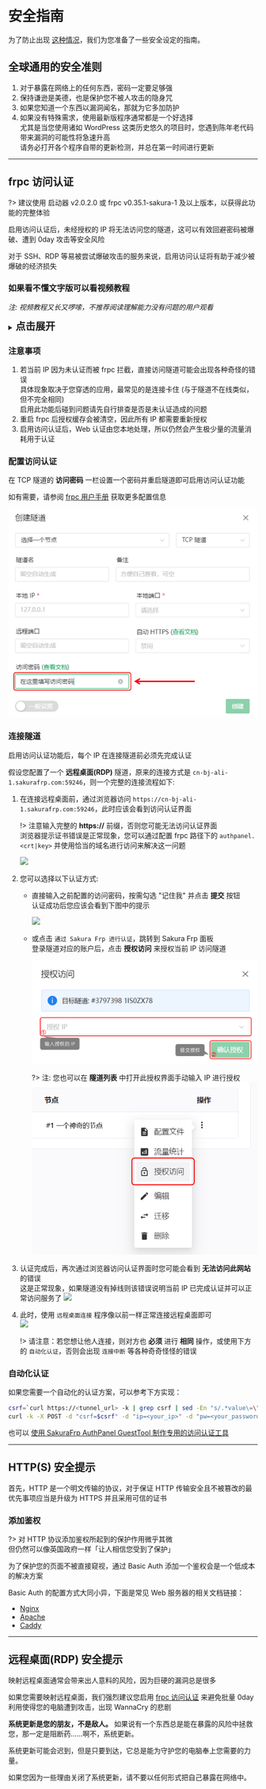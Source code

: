 # 安全指南

为了防止出现 [这种情况](https://www.v2ex.com/t/692012 ':target=_blank')，我们为您准备了一些安全设定的指南。

## 全球通用的安全准则

1. 对于暴露在网络上的任何东西，密码一定要足够强
1. 保持谦逊是美德，也是保护您不被人攻击的隐身咒
1. 如果您知道一个东西以漏洞闻名，那就为它多加防护
1. 如果没有特殊需求，使用最新版程序通常都是一个好选择  
   尤其是当您使用诸如 WordPress 这类历史悠久的项目时，您遇到陈年老代码带来漏洞的可能性将急速升高  
   请务必打开各个程序自带的更新检测，并总在第一时间进行更新

---

## frpc 访问认证

?> 建议使用 启动器 v2.0.2.0 或 frpc v0.35.1-sakura-1 及以上版本，以获得此功能的完整体验

启用访问认证后，未经授权的 IP 将无法访问您的隧道，这可以有效回避密码被爆破、遭到 0day 攻击等安全风险

对于 SSH、RDP 等易被尝试爆破攻击的服务来说，启用访问认证将有助于减少被爆破的经济损失

### 如果看不懂文字版可以看视频教程

*注: 视频教程又长又啰嗦，不推荐阅读理解能力没有问题的用户观看*

<details>
<summary><b style="font-size: 20px">点击展开</b></summary>

[frpc 访问认证 视频](_videos/security.mp4 ':include :type=video')

</details>

### 注意事项

1. 若当前 IP 因为未认证而被 frpc 拦截，直接访问隧道可能会出现各种奇怪的错误  
   具体现象取决于您穿透的应用，最常见的是连接卡住 (与于隧道不在线类似，但不完全相同)  
   启用此功能后碰到问题请先自行排查是否是未认证造成的问题
1. 重启 frpc 后授权缓存会被清空，因此所有 IP 都需要重新授权
1. 启用访问认证后，Web 认证由您本地处理，所以仍然会产生极少量的流量消耗用于认证

### 配置访问认证

在 TCP 隧道的 **访问密码** 一栏设置一个密码并重启隧道即可启用访问认证功能

如有需要，请参阅 [frpc 用户手册](/frpc/manual#tcp_proxy) 获取更多配置信息

![](_images/auth-0.png)

### 连接隧道

启用访问认证功能后，每个 IP 在连接隧道前必须先完成认证

假设您配置了一个 **远程桌面(RDP)** 隧道，原来的连接方式是 `cn-bj-ali-1.sakurafrp.com:59246`，则一个完整的连接流程如下:

1. 在连接远程桌面前，通过浏览器访问 `https://cn-bj-ali-1.sakurafrp.com:59246`，此时应该会看到访问认证界面

   !> 注意输入完整的 **https://** 前缀，否则您可能无法访问认证界面  
   浏览器提示证书错误是正常现象，您可以通过配置 frpc 路径下的 `authpanel.<crt|key>` 并使用恰当的域名进行访问来解决这一问题

   ![](_images/auth-1.png)
1. 您可以选择以下认证方式:
   - 直接输入之前配置的访问密码，按需勾选 "记住我" 并点击 **提交** 按钮  
     认证成功后您应该会看到下图中的提示

     ![](_images/auth-6.png)
   - 或点击 `通过 Sakura Frp 进行认证`，跳转到 Sakura Frp 面板  
     登录隧道对应的账户后，点击 **授权访问** 来授权当前 IP 访问隧道

     ![](_images/auth-2.png)

     ?> 注: 您也可以在 **隧道列表** 中打开此授权界面手动输入 IP 进行授权  
        ![](_images/auth-5.png)
1. 认证完成后，再次通过浏览器访问认证界面时您可能会看到 **无法访问此网站** 的错误  
   这是正常现象，如果隧道没有掉线则该错误说明当前 IP 已完成认证并可以正常访问服务了
   ![](_images/auth-3.png)
1. 此时，使用 `远程桌面连接` 程序像以前一样正常连接远程桌面即可  
   ![](_images/auth-4.png)
   
   !> 请注意：若您想让他人连接，则对方也 **必须** 进行 **相同** 操作，或使用下方的 `自动化认证`，否则会出现 `连接中断` 等各种奇奇怪怪的错误

### 自动化认证

如果您需要一个自动化的认证方案，可以参考下方实现：

```bash
csrf=`curl https://<tunnel_url> -k | grep csrf | sed -En "s/.*value\=\"(.*)\">/\1/p"`
curl -k -X POST -d "csrf=$csrf" -d "ip=<your_ip>" -d "pw=<your_password>" https://<tunnel_url>
```

也可以 [使用 SakuraFrp AuthPanel GuestTool 制作专用的访问认证工具](/offtopic/auth-guest)

---

## HTTP(S) 安全提示

首先，HTTP 是一个明文传输的协议，对于保证 HTTP 传输安全且不被篡改的最优先事项应当是升级为 HTTPS 并且采用可信的证书

### 添加鉴权

?> 对 HTTP 协议添加鉴权所起到的保护作用微乎其微  
但仍然可以像英国政府一样「让人相信您受到了保护」

为了保护您的页面不被直接窥视，通过 Basic Auth 添加一个鉴权会是一个低成本的解决方案

Basic Auth 的配置方式大同小异，下面是常见 Web 服务器的相关文档链接：
 - [Nginx](https://docs.nginx.com/nginx/admin-guide/security-controls/configuring-http-basic-authentication/)
 - [Apache](https://www.digitalocean.com/community/tutorials/how-to-set-up-password-authentication-with-apache-on-ubuntu-16-04)
 - [Caddy](https://caddyserver.com/docs/caddyfile/directives/basicauth)

---

## 远程桌面(RDP) 安全提示

映射远程桌面通常会带来出人意料的风险，因为巨硬的漏洞总是很多

如果您需要映射远程桌面，我们强烈建议您启用 [frpc 访问认证](#frpc-访问认证) 来避免批量 0day 利用使得您的电脑遭到攻击，出现 WannaCry 的悲剧

**系统更新是您的朋友，不是敌人。** 如果说有一个东西总是能在暴露的风险中拯救您，那一定是阻断药……啊不，系统更新。

系统更新可能会迟到，但是只要到达，它总是能为守护您的电脑奉上您需要的力量。

如果您因为一些理由关闭了系统更新，请不要以任何形式把自己暴露在网络中。
